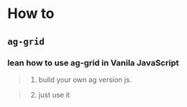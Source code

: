 # How to

## `ag-grid`

### lean how to use ag-grid in Vanila JavaScript

> 1. build your own ag version js.

> 2. just use it
